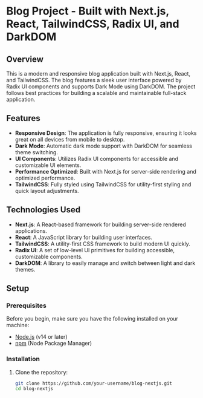 # Blog Project - Built with Next.js, React, TailwindCSS, Radix UI, and DarkDOM

## Overview

This is a modern and responsive blog application built with Next.js, React, and TailwindCSS. The blog features a sleek user interface powered by Radix UI components and supports Dark Mode using DarkDOM. The project follows best practices for building a scalable and maintainable full-stack application.

## Features

- **Responsive Design**: The application is fully responsive, ensuring it looks great on all devices from mobile to desktop.
- **Dark Mode**: Automatic dark mode support with DarkDOM for seamless theme switching.
- **UI Components**: Utilizes Radix UI components for accessible and customizable UI elements.
- **Performance Optimized**: Built with Next.js for server-side rendering and optimized performance.
- **TailwindCSS**: Fully styled using TailwindCSS for utility-first styling and quick layout adjustments.

## Technologies Used

- **Next.js**: A React-based framework for building server-side rendered applications.
- **React**: A JavaScript library for building user interfaces.
- **TailwindCSS**: A utility-first CSS framework to build modern UI quickly.
- **Radix UI**: A set of low-level UI primitives for building accessible, customizable components.
- **DarkDOM**: A library to easily manage and switch between light and dark themes.

## Setup

### Prerequisites

Before you begin, make sure you have the following installed on your machine:

- [Node.js](https://nodejs.org/en/) (v14 or later)
- [npm](https://www.npmjs.com/) (Node Package Manager)

### Installation

1. Clone the repository:

   ```bash
   git clone https://github.com/your-username/blog-nextjs.git
   cd blog-nextjs
